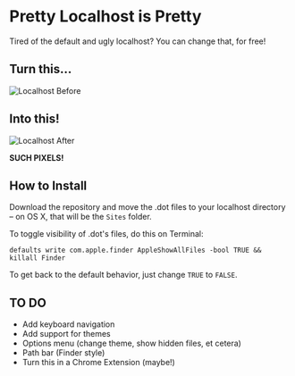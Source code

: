 # Pretty Localhost is Pretty

Tired of the default and ugly localhost? You can change that, for free!

## Turn this…

![Localhost Before](http://f.cl.ly/items/3k17123J0E0w2c2r2e3A/localhost%20before.png)

## Into this!

![Localhost After](http://f.cl.ly/items/1j0L2P1M1u2V1B0y463l/localhost%20after.png)

**SUCH PIXELS!**

## How to Install

Download the repository and move the .dot files to your localhost directory – on OS X, that will be the `Sites` folder.

To toggle visibility of .dot's files, do this on Terminal:

    defaults write com.apple.finder AppleShowAllFiles -bool TRUE && killall Finder

To get back to the default behavior, just change `TRUE` to `FALSE`.

## TO DO

- Add keyboard navigation
- Add support for themes
- Options menu (change theme, show hidden files, et cetera)
- Path bar (Finder style)
- Turn this in a Chrome Extension (maybe!)